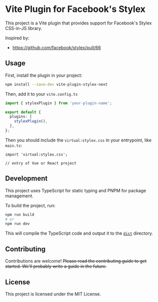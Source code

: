 # Vite Plugin for Facebook's Stylex

This project is a Vite plugin that provides support for Facebook's Stylex CSS-in-JS library.

Inspired by:
- <https://github.com/facebook/stylex/pull/66>

## Usage

First, install the plugin in your project:

```sh
npm install --save-dev vite-plugin-stylex-next
```

Then, add it to your `vite.config.ts`

```typescript
import { stylexPlugin } from 'your-plugin-name';

export default {
  plugins: [
    stylexPlugin(),
  ],
};
```

Then you should include the `virtual:stylex.css` in your entrypoint, like `main.ts`:

```tsx
import 'virtual:stylex.css';

// entry of Vue or React project
```

## Development

This project uses TypeScript for static typing and PNPM for package management.

To build the project, run:

```sh
npm run build
# or
npm run dev
```

This will compile the TypeScript code and output it to the [`dist`]("dist") directory.

## Contributing

Contributions are welcome! ~~Please read the contributing guide to get started. We'll probably write a guide in the future.~~

## License

This project is licensed under the MIT License.